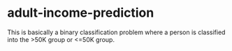 # adult-income-prediction
This is basically a binary classification problem where a person is classified into the >50K group or <=50K group.
